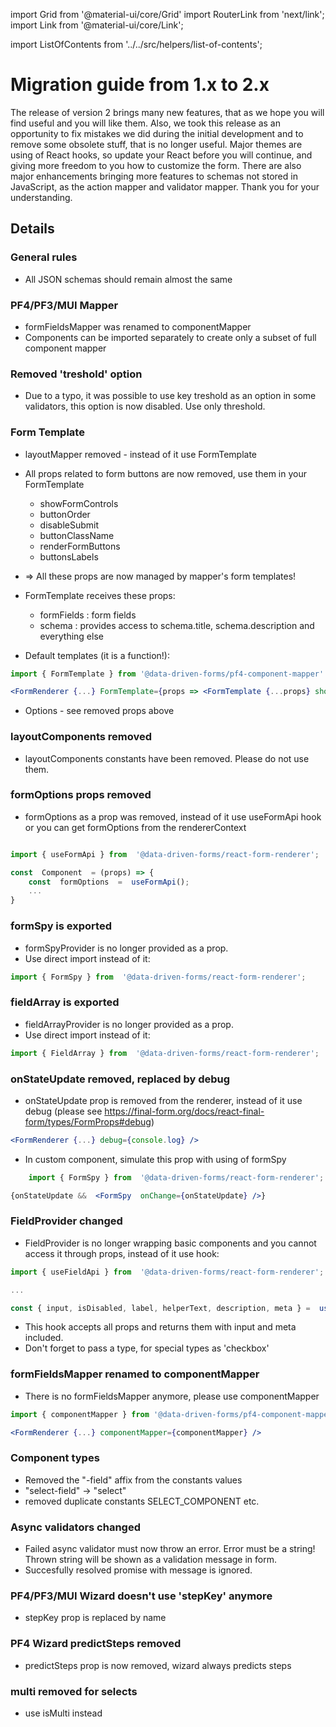 import Grid from '@material-ui/core/Grid'
import RouterLink from 'next/link';
import Link from '@material-ui/core/Link';

import ListOfContents from '../../src/helpers/list-of-contents';

<Grid container item>
<Grid item xs={12} md={10}>

# Migration guide from 1.x to 2.x

The release of version 2 brings many new features, that as we hope you will find useful and you will like them.
Also, we took this release as an opportunity to fix mistakes we did during the initial development and to remove some obsolete stuff, that is no longer useful.
Major themes are using of React hooks, so update your React before you will continue, and giving more freedom to you how to customize the form.
There are also major enhancements bringing more features to schemas not stored in JavaScript, as the action mapper and validator mapper.
Thank you for your understanding.

## Details

### General rules

-   All JSON schemas should remain almost the same

### PF4/PF3/MUI Mapper

-   formFieldsMapper was renamed to componentMapper
-   Components can be imported separately to create only a subset of full component mapper

### Removed 'treshold' option

-   Due to a typo, it was possible to use key treshold as an option in some validators, this option is now disabled. Use only threshold.

### Form Template

-   layoutMapper removed - instead of it use FormTemplate
-   All props related to form buttons are now removed, use them in your FormTemplate
    -   showFormControls
    -   buttonOrder
    -   disableSubmit
    -   buttonClassName
    -   renderFormButtons
    -   buttonsLabels
-   => All these props are now managed by mapper's form templates!

-   FormTemplate receives these props:
    -   formFields : form fields
    -   schema : provides access to schema.title, schema.description and everything else
-   Default templates (it is a function!):

```jsx
import { FormTemplate } from '@data-driven-forms/pf4-component-mapper'

<FormRenderer {...} FormTemplate={props => <FormTemplate {...props} showFormControls={false} />
```

-   Options - see removed props above

### layoutComponents removed

-   layoutComponents constants have been removed. Please do not use them.

### formOptions props removed

-   formOptions as a prop was removed, instead of it use useFormApi hook or you can get formOptions from the rendererContext

```jsx

import { useFormApi } from  '@data-driven-forms/react-form-renderer';

const  Component  = (props) => {
    const  formOptions  =  useFormApi();
    ...
}
```


### formSpy is exported

-   formSpyProvider is no longer provided as a prop.
-   Use direct import instead of it:

```jsx
import { FormSpy } from  '@data-driven-forms/react-form-renderer';
```

### fieldArray is exported

-   fieldArrayProvider is no longer provided as a prop.
-   Use direct import instead of it:

```jsx
import { FieldArray } from  '@data-driven-forms/react-form-renderer';
```

### onStateUpdate removed, replaced by debug

-   onStateUpdate prop is removed from the renderer, instead of it use debug (please see <https://final-form.org/docs/react-final-form/types/FormProps#debug>)

```jsx
<FormRenderer {...} debug={console.log} />
```

-   In custom component, simulate this prop with using of formSpy

```jsx
    import { FormSpy } from  '@data-driven-forms/react-form-renderer';

{onStateUpdate &&  <FormSpy  onChange={onStateUpdate} />}
```

### FieldProvider changed

-   FieldProvider is no longer wrapping basic components and you cannot access it through props, instead of it use hook:

```jsx
import { useFieldApi } from  '@data-driven-forms/react-form-renderer';

...

const { input, isDisabled, label, helperText, description, meta } =  useFieldApi(props);
```

-   This hook accepts all props and returns them with input and meta included.
-   Don't forget to pass a type, for special types as 'checkbox'


### formFieldsMapper renamed to componentMapper

-   There is no formFieldsMapper anymore, please use componentMapper

```jsx
import { componentMapper } from '@data-driven-forms/pf4-component-mapper'

<FormRenderer {...} componentMapper={componentMapper} />
```

### Component types

-   Removed the "-field" affix from the constants values
-   "select-field" -> "select"
-   removed duplicate constants SELECT_COMPONENT etc.

### Async validators changed
-   Failed async validator must now throw an error. Error must be a string! Thrown string will be shown as a validation message in form.
-   Succesfully resolved promise with message is ignored.

### PF4/PF3/MUI Wizard doesn't use 'stepKey' anymore

-   stepKey prop is replaced by name

### PF4 Wizard predictSteps removed

-   predictSteps prop is now removed, wizard always predicts steps

### multi removed for selects

-   use isMulti instead

</Grid>
<Grid item xs={false} md={2}>
  <ListOfContents file="renderer/migration-guide" />
</Grid>
</Grid>
